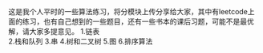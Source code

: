 这是我个人平时的一些算法练习，将分模块上传分享给大家，其中有leetcode上面的练习，也有自己想到的一些题目，还有一些书本的课后习题，可能不是最优解，请大家多提意见。
1.链表   
2.栈和队列
3.串
4.树和二叉树
5.图
6.排序算法

